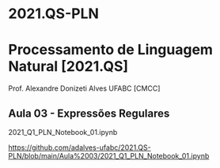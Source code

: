 # 2021.QS-PLN
# Processamento de Linguagem Natural [2021.QS]

Prof. Alexandre Donizeti Alves
UFABC [CMCC]




## **Aula 03 - Expressões Regulares**
  2021_Q1_PLN_Notebook_01.ipynb
  
  https://github.com/adalves-ufabc/2021.QS-PLN/blob/main/Aula%2003/2021_Q1_PLN_Notebook_01.ipynb
  
